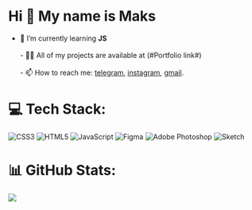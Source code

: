 Hi 👋 My name is Maks
=====================

- 🌱 I’m currently learning **JS**<br><br>- 👨‍💻 All of my projects are available at (#Portfolio link#)<br><br>- 📫 How to reach me: <a href='https://t.me/Maksym_RomaniUA'>telegram</a>, <a href='http://www.instagram.com/maks_romanukm'>instagram</a>, <a href='maximromanyukprog@gmail.com'>gmail</a>.

# 💻 Tech Stack:
![CSS3](https://img.shields.io/badge/css3-%231572B6.svg?style=for-the-badge&logo=css3&logoColor=white) ![HTML5](https://img.shields.io/badge/html5-%23E34F26.svg?style=for-the-badge&logo=html5&logoColor=white) ![JavaScript](https://img.shields.io/badge/javascript-%23323330.svg?style=for-the-badge&logo=javascript&logoColor=%23F7DF1E) 	![Figma](https://img.shields.io/badge/figma-%23F24E1E.svg?style=for-the-badge&logo=figma&logoColor=white) ![Adobe Photoshop](https://img.shields.io/badge/adobephotoshop-%2331A8FF.svg?style=for-the-badge&logo=adobephotoshop&logoColor=white) ![Sketch](https://img.shields.io/badge/Sketch-FFB387?style=for-the-badge&logo=sketch&logoColor=black)
# 📊 GitHub Stats:

![](https://github-readme-stats.vercel.app/api/top-langs/?username=maxim-romanyuk-prog&theme=dark&hide_border=false&include_all_commits=false&count_private=false&layout=compact)
